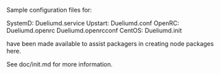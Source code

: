 Sample configuration files for:

SystemD: Dueliumd.service
Upstart: Dueliumd.conf
OpenRC:  Dueliumd.openrc
         Dueliumd.openrcconf
CentOS:  Dueliumd.init

have been made available to assist packagers in creating node packages here.

See doc/init.md for more information.
